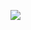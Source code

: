 ![](https://github.com/bakosa90/IntroductionToJava/BasicsOfSoftwareCodeDevelopment/src/blob/master/linearProgram/linear.jpg)

